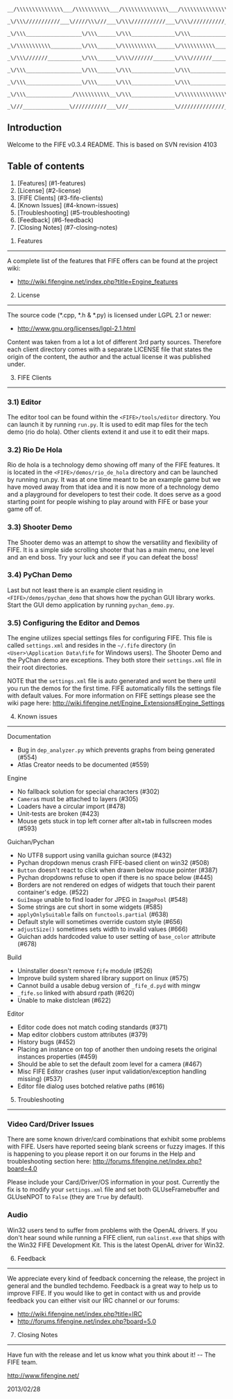 ```
__/\\\\\\\\\\\\\\\___/\\\\\\\\\\\___/\\\\\\\\\\\\\\\___/\\\\\\\\\\\\\\\_        
 _\/\\\///////////___\/////\\\///___\/\\\///////////___\/\\\///////////__       
  _\/\\\__________________\/\\\______\/\\\______________\/\\\_____________      
   _\/\\\\\\\\\\\__________\/\\\______\/\\\\\\\\\\\______\/\\\\\\\\\\\_____     
    _\/\\\///////___________\/\\\______\/\\\///////_______\/\\\///////______    
     _\/\\\__________________\/\\\______\/\\\______________\/\\\_____________   
      _\/\\\__________________\/\\\______\/\\\______________\/\\\_____________  
       _\/\\\_______________/\\\\\\\\\\\__\/\\\______________\/\\\\\\\\\\\\\\\_ 
        _\///_______________\///////////___\///_______________\///////////////__
```
        
Introduction
------------
Welcome to the FIFE v0.3.4 README. This is based on SVN revision 4103

Table of contents
-----------------
1. [Features]        (#1-features)
2. [License]         (#2-license)
3. [FIFE Clients]    (#3-fife-clients)
4. [Known Issues]    (#4-known-issues)
5. [Troubleshooting] (#5-troubleshooting)
6. [Feedback]        (#6-feedback)
7. [Closing Notes]   (#7-closing-notes)


1) Features
-----------
A complete list of the features that FIFE offers can be found at the project 
wiki:
 * http://wiki.fifengine.net/index.php?title=Engine_features


2) License
----------
The source code (*.cpp, *.h & *.py) is licensed under LGPL 2.1 or newer:
 * http://www.gnu.org/licenses/lgpl-2.1.html

Content was taken from a lot a lot of different 3rd party sources. Therefore 
each client directory comes with a separate LICENSE file that states the origin
of the content, the author and the actual license it was published under.


3) FIFE Clients
---------------

### 3.1) Editor
The editor tool can be found within the `<FIFE>/tools/editor` directory. You
can launch it by running `run.py`.  It is used to edit map files for the tech
demo (rio do hola).  Other clients extend it and use it to edit their maps.

### 3.2) Rio De Hola
Rio de hola is a technology demo showing off many of the FIFE features.  It is 
located in the `<FIFE>/demos/rio_de_hola` directory and can be launched by 
running run.py.  It was at one time meant to be an example game but we have 
moved away from that idea and it is now more of a technology demo and a 
playground for developers to test their code.  It does serve as a good starting
point for people wishing to play around with FIFE or base your game off of.

### 3.3) Shooter Demo
The Shooter demo was an attempt to show the versatility and flexibility of FIFE.
It is a simple side scrolling shooter that has a main menu, one level and an
end boss.  Try your luck and see if you can defeat the boss!

### 3.4) PyChan Demo
Last but not least there is an example client residing in 
`<FIFE>/demos/pychan_demo` that shows how the pychan GUI library works.
Start the GUI demo application by running `pychan_demo.py`.

### 3.5) Configuring the Editor and Demos
The engine utilizes special settings files for configuring FIFE. This file is 
called `settings.xml` and resides in the `~/.fife` directory (in 
`<User>\Application Data\fife` for Windows users).  The Shooter Demo and the
PyChan demo are exceptions.  They both store their `settings.xml` file in their
root directories.

NOTE that the `settings.xml` file is auto generated and wont be there until you
run the demos for the first time.  FIFE automatically fills the settings file
with default values.  For more information on FIFE settings please see the wiki
page here: http://wiki.fifengine.net/Engine_Extensions#Engine_Settings

4) Known issues
---------------
Documentation
 * Bug in `dep_analyzer.py` which prevents graphs from being generated (#554)
 * Atlas Creator needs to be documented (#559)

Engine
 * No fallback solution for special characters (#302)
 * `Camera`s must be attached to layers (#305)
 * Loaders have a circular import (#478)
 * Unit-tests are broken (#423)
 * Mouse gets stuck in top left corner after alt+tab in fullscreen modes (#593)

Guichan/Pychan
 * No UTF8 support using vanilla guichan source (#432)
 * Pychan dropdown menus crash FIFE-based client on win32 (#508)
 * `Button` doesn't react to click when drawn below mouse pointer (#387)
 * Pychan dropdowns refuse to open if there is no space below (#445)
 * Borders are not rendered on edges of widgets that touch their parent 
   container's edge. (#522)
 * `GuiImage` unable to find loader for JPEG in `ImagePool` (#548)
 * Some strings are cut short in some widgets (#585)
 * `applyOnlySuitable` fails on `functools.partial` (#638)
 * Default style will sometimes override custom style (#656)
 * `adjustSize()` sometimes sets width to invalid values (#666)
 * Guichan adds hardcoded value to user setting of `base_color` attribute (#678)

Build
 * Uninstaller doesn't remove `fife` module (#526)
 * Improve build system shared library support on linux (#575)
 * Cannot build a usable debug version of `_fife_d.pyd` with mingw
 * `_fife.so` linked with absurd rpath (#620)
 * Unable to make distclean (#622)

Editor
 * Editor code does not match coding standards (#371)
 * Map editor clobbers custom attributes (#379)
 * History bugs (#452)
 * Placing an instance on top of another then undoing resets the original 
   instances properties (#459)
 * Should be able to set the default zoom level for a camera (#467)
 * Misc FIFE Editor crashes (user input validation/exception handling missing) 
   (#537)
 * Editor file dialog uses botched relative paths (#616)

5) Troubleshooting
------------------

### Video Card/Driver Issues
There are some known driver/card combinations that exhibit some problems with
FIFE.  Users have reported seeing blank screens or fuzzy images.  If this is
happening to you please report it on our forums in the Help and troubleshooting
section here: http://forums.fifengine.net/index.php?board=4.0

Please include your Card/Driver/OS information in your post.  Currently the fix
is to modify your `settings.xml` file and set both GLUseFramebuffer and GLUseNPOT
to `False` (they are `True` by default).

### Audio
Win32 users tend to suffer from problems with the OpenAL drivers. If you don't 
hear sound while running a FIFE client, run `oalinst.exe` that ships with the
Win32 FIFE Development Kit.  This is the latest OpenAL driver for Win32.

6) Feedback
-----------
We appreciate every kind of feedback concerning the release, the project in 
general and the bundled techdemo. Feedback is a great way to help us to improve 
FIFE. If you would like to get in contact with us and provide feedback you can 
either visit our IRC channel or our forums:
 * http://wiki.fifengine.net/index.php?title=IRC
 * http://forums.fifengine.net/index.php?board=5.0


7) Closing Notes
----------------
Have fun with the release and let us know what you think about it!
-- The FIFE team.

http://www.fifengine.net/

2013/02/28
